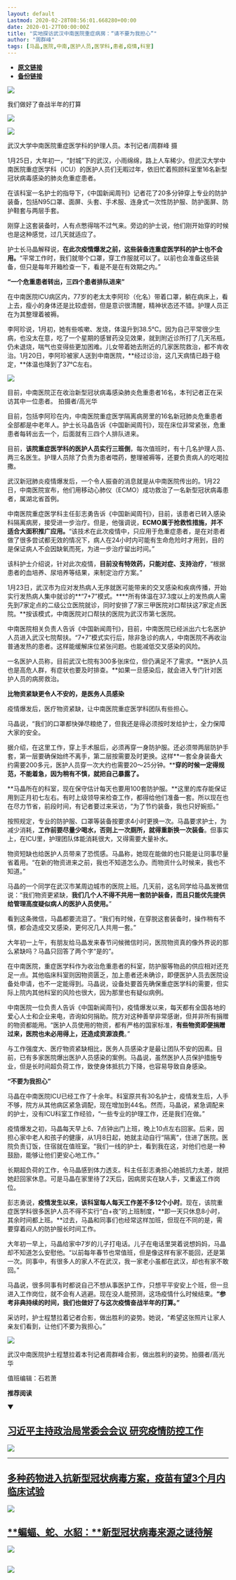 ```yaml
---
layout: default
Lastmod: 2020-02-28T08:56:01.668280+00:00
date: 2020-01-27T00:00:00Z
title: "实地探访武汉中南医院重症病房：“请不要为我担心”"
author: "周群峰"
tags: [马晶,医院,中南,医护人员,医学科,患者,疫情,科室]
---
```


* [**原文链接**](http://mp.weixin.qq.com/s?__biz=MjM5MDU1Mzg3Mw==&mid=2651249255&idx=1&sn=c7ed812311e9e372082887515dc45800&chksm=bdb178198ac6f10f9afd686e8bddeee742706ba689a63fa8c854a8eff8cf6e33682ebc7c24e0#rd)
* [**备份链接**](https://archive.is/gq6fT)


![](/images/post/f41406ec9ad46136ba4493dadf70b2d1.jpg)

我们做好了奋战半年的打算

![](/images/post/5068c0a7c0924f3c134f3186e9e4ae73.jpg)

![](/images/post/c2eb78aa5a241e82310b256767cfb42a.jpg)

武汉大学中南医院重症医学科的护理人员。本刊记者/周群峰 摄

1月25日，大年初一，“封城”下的武汉，小雨绵绵，路上人车稀少。但武汉大学中南医院重症医学科（ICU）的医护人员们无暇过年，依旧忙着照顾科室里16名新型冠状病毒感染的肺炎危重症患者。

在该科室一名护士的指导下，《中国新闻周刊》记者花了20多分钟穿上专业的防护装备，包括N95口罩、面屏、头套、手术服、连身式一次性防护服、防护面屏、防护鞋套与两层手套。

刚穿上这套装备时，人有点憋得喘不过气来。旁边的护士说，他们刚开始穿的时候也是这种感觉，过几天就适应了。

护士长马晶解释说，**在此次疫情爆发之前，这些装备连重症医学科的护士也不会用。**“平常工作时，我们就带个口罩，穿工作服就可以了。以前也会准备这些装备，但只是每年开箱检查一下，看是不是在有效期之内。”

**“一个危重患者转出，三四个患者排队进来”**

在中南医院ICU病区内，77岁的老太太李阿珍（化名）带着口罩，躺在病床上，看上去，瘦小的身体还是比较虚弱，但是意识很清醒，精神状态还不错。护理人员正在为其整理着被褥。

李阿珍说，1月初，她有些咳嗽、发烧，体温升到38.5℃。因为自己平常很少生病，也没太在意，吃了一个星期的感冒药没见效果，就到附近诊所打了几天吊瓶，仍未退烧，喘气也变得些更加困难。儿女带着她去附近的几家医院救治，都不肯收治。1月20日，李阿珍被家人送到中南医院，**经过诊治，这几天病情已趋于稳定，**体温也降到了37℃左右。

![](/images/post/732c72e14fdfde7c84bb21c241cd04ba.jpg)

目前，中南医院正在收治新型冠状病毒感染肺炎危重患者16名，本刊记者正在采访其中一位患者。 拍摄者/高光华

目前，包括李阿珍在内，中南医院重症医学隔离病房里的16名新冠肺炎危重患者全部都是中老年人。护士长马晶告诉《中国新闻周刊》，现在床位非常紧张，危重患者每转出去一个，后面就有三四个人排队进来。

目前，**该院重症医学科的医护人员实行三班倒**，每次值班时，有十几名护理人员、两三名医生。护理人员除了负责为患者喂药，整理被褥等，还要负责病人的吃喝拉撒。

武汉新冠肺炎疫情爆发后，一个令人振奋的消息就是从中南医院传出的。1月22日，中南医院宣布，他们用移动心肺仪（ECMO）成功救治了一名新型冠状病毒患者，属湖北省首例。

中南医院重症医学科主任彭志勇告诉《中国新闻周刊》，目前，该患者已转入感染科隔离病房，接受进一步治疗。但是，他强调说，**ECMO属于抢救性措施，并不适合大面积推广应用。**“该技术在此次疫情中，只应用于危重症患者，是在对患者做了很多尝试都无效的情况下，病人在24小时内可能有生命危险时才用到，目的是保证病人不会因缺氧而死，为进一步治疗留出时间。”

该科护士介绍说，针对此次疫情，**目前没有特效药，只能对症、支持治疗**，“根据患者的血培养、尿培养等结果，来制定治疗方案。”

1月23日，武汉市为应对发热病人无序就医可能带来的交叉感染和疾病传播，开始实行发热病人集中就诊的**“7+7”模式。****所有体温在37.3度以上的发热病人需先到7家定点的二级公立医院就诊，同时安排了7家三甲医院对口帮扶这7家定点医院。**按该模式，中南医院对口帮扶的医院为武汉市第七医院。

中南医院相关负责人告诉《中国新闻周刊》，目前，中南医院已经派出六七名医护人员进入武汉七院帮扶。“7+7”模式实行后，除非急诊的病人，中南医院不再收治普通发热的患者。这样能缓解床位紧张问题。也能减低交叉感染的风险。

一名医护人员称，目前武汉七院有300多张床位，但仍满足不了需求。**医护人员也是高危人群，有症状也要及时排查。**如果一旦感染后，就会进入专门针对医护人员的病房救治。

**比物资紧缺更令人不安的，是医务人员感染**

疫情爆发后，医疗物资紧缺，让中南医院重症医学科团队有些担心。

马晶说，“我们的口罩都快弹尽粮绝了，但我还是得必须按时发给护士，全力保障大家的安全。

据介绍，在这里工作，穿上手术服后，必须再穿一身防护服。还必须带两层防护手套，第一层要确保始终不离手，第二层按需要及时更换。这样**一套全身装备大约需要200多元，医护人员穿一次大约也需要20～25分钟。****穿的时候一定得规范，不能着急，因为稍有不慎，就把自己暴露了。**

**马晶所在的科室，现在保守估计每天也要用100套防护服。**这里的库存能保证用到正月初七左右。有时上级领导来检查工作，都得给他们准备一套。所以现在也在尽力节省，前段时间，有记者要过来采访，“为了节约装备，我也只好婉拒。”

按照规定，专业的防护服、口罩等装备按要求4小时更换一次。马晶要求护士，为减少消耗，**工作前要尽量少喝水，否则上一次厕所，就得重新换一次装备**。但事实上，在ICU里，护理团队体能消耗很大，又得需要大量补水。

物资短缺也给医护人员带来了恐慌感。马晶称，她现在能做的也只能是让同事尽量省着用。“在新的物资进来之前，我也不知道怎么办。而物资什么时候来，我也不知道。”

马晶的一个同学在武汉市某周边城市的医院上班。几天前，这名同学给马晶发微信说：“我们物资更紧缺，**我们几个人不得不共用一套防护装备，而且只能优先提供给管理高度疑似病人的医护人员使用。**”

看到这条微信，马晶都要流泪了。“我们有时候，在穿脱这套装备时，操作稍有不慎，都会造成交叉感染，更何况几人共用一套。”

大年初一上午，有朋友给马晶发来春节问候微信时问，医院物资真的像外界说的那么紧缺吗？马晶只回答了两个字“是的”。

在中南医院，重症医学科作为收治危重患者的科室，防护服等物品的供应相对还充足一点。其他临床科室则因物资匮乏，加上患者还未确诊，即便医护人员去医院设备处申请，也不一定能得到。马晶说，设备处要首先确保重症医学科的需要，但实际上院内其他科室的风险也很大，因为那里也有疑似病例。

中南医院一位负责人告诉《中国新闻周刊》，疫情爆发以来，每天都有全国各地的爱心人士和企业来电，咨询如何捐助。院方对这种善举非常感谢，但并非所有捐赠的物资都能用。“医护人员使用的物资，都有严格的国家标准，**有些物资即便捐赠过来，医院也未必用得上，还造成资源浪费**。”

与工作强度大、医疗物资紧缺相比，医务人员感染才是最让团队不安的因素。目前，已有多家医院爆出医护人员感染的案例。马晶说，虽然医护人员保护措施专业，但是长时间超负荷工作，致使身体抵抗力下降，也容易导致自身感染。

**“不要为我担心”**

马晶在中南医院ICU已经工作了十余年。科室原共有30名护士，疫情发生后，人手不够，院方从其他病区紧急调配，现在增加到44名。然而，马晶说，紧急调配来的护士，没有ICU科室工作经验，“一些专业的护理工作，还是我们在做。”

疫情爆发之初，马晶每天早上6、7点钟出门上班，晚上10点左右回家。后来，因担心家中老人和孩子的健康，从1月8日起，她就主动自行“隔离”，住进了医院。医院负责订饭，住宿就在值班室。“我们一线的护士，看到我在这，对他们也是一种鼓励，能够让他们更安心地工作。”

长期超负荷的工作，令马晶感到体力透支。科主任彭志勇担心她抵抗力太差，就把她赶回家休息。可是马晶在家里待了2天后，因病房实在缺人手，又重返工作岗位。

彭志勇说，**疫情发生以来，该科室每人每天工作差不多12个小时**。现在，该院重症医学科很多医护人员不得不实行“白+夜”的上班制度，**即一天只休息8小时，其余时间都上班。**过去，马晶和同事们也经常这样加班，但现在不同的是，需要穿着闷人的防护服长时间工作。

大年初一早上，马晶给家中7岁的儿子打电话。儿子在电话里哭着说想妈妈，马晶却不知道怎么安慰他。“以前每年春节也常值班，但是像这样有家不能回，还是第一次。同事中，有很多人的家人不在武汉，我一家老小虽都在武汉，却也有家不敢回。”

马晶说，很多同事有时都说自己不想从事医护工作，只想平平安安上个班，但一旦进入工作岗位，就不会有人逃避。现在没人能预测，这场疫情什么时候结束。**“参考非典持续的时间，我们也做好了与这次疫情奋战半年的打算。”**

采访时，护士程慧拉着记者合影，做出胜利的姿势。她说，“希望这张照片让家人亲友们看到，让他们不要为我担心。”

![](/images/post/16f37450e47522799cd483d9a9d3afb8.jpg)

武汉中南医院护士程慧拉着本刊记者周群峰合影，做出胜利的姿势。拍摄者/高光华

值班编辑：石若萧

**推荐阅读**

▼

[**习近平主持政治局常委会会议 研究疫情防控工作**](http://mp.weixin.qq.com/s?__biz=MjM5MDU1Mzg3Mw==&mid=2651249190&idx=1&sn=db6c0d44a841602482a09c22f737ae8a&chksm=bdb178588ac6f14ed3f8e8fe5a64c101fbb8c0177cb1c641181a712145d078a763062cafe2ef&scene=21#wechat_redirect)
---------------------------------------------------------------------------------------------------------------------------------------------------------------------------------------------------------------------------------------------------

[![](/images/post/74c54915309d607046903fd7da83ac74.jpg)](http://mp.weixin.qq.com/s?__biz=MjM5MDU1Mzg3Mw==&mid=2651249190&idx=1&sn=db6c0d44a841602482a09c22f737ae8a&chksm=bdb178588ac6f14ed3f8e8fe5a64c101fbb8c0177cb1c641181a712145d078a763062cafe2ef&scene=21#wechat_redirect)  

--------------------------------------------------------------------------------------------------------------------------------------------------------------------------------------------------------------------------------------------------------------------------------------------------------------------------------------------------------------------------------

[**多种药物进入抗新型冠状病毒方案，疫苗有望3个月内临床试验**](http://mp.weixin.qq.com/s?__biz=MjM5MDU1Mzg3Mw==&mid=2651249219&idx=1&sn=5c0239eceb147dd864681496bec10fe1&chksm=bdb1783d8ac6f12b493219d76cc20a722ca2c13125ce00b7426b95161a1840dd6ac069c60d81&scene=21#wechat_redirect)
---------------------------------------------------------------------------------------------------------------------------------------------------------------------------------------------------------------------------------------------------------

[![](/images/post/b2385df97896114a924892ea8df19bec.jpg)](http://mp.weixin.qq.com/s?__biz=MjM5MDU1Mzg3Mw==&mid=2651249219&idx=1&sn=5c0239eceb147dd864681496bec10fe1&chksm=bdb1783d8ac6f12b493219d76cc20a722ca2c13125ce00b7426b95161a1840dd6ac069c60d81&scene=21#wechat_redirect)

[**蝙蝠、蛇、水貂：****新型冠状病毒来源之谜待解**](http://mp.weixin.qq.com/s?__biz=MjM5MDU1Mzg3Mw==&mid=2651249244&idx=2&sn=2da19b0cbf3852067ef24b9c6bd502bc&chksm=bdb178228ac6f134825565ad2e16438f25661e5356dca563f7d29cc8aaff154cdbfd49def8b2&scene=21#wechat_redirect)
-----------------------------------------------------------------------------------------------------------------------------------------------------------------------------------------------------------------------------------------------------

[![](/images/post/47ce9134a6015018bdaef31012dc87ea.jpg)](http://mp.weixin.qq.com/s?__biz=MjM5MDU1Mzg3Mw==&mid=2651249244&idx=2&sn=2da19b0cbf3852067ef24b9c6bd502bc&chksm=bdb178228ac6f134825565ad2e16438f25661e5356dca563f7d29cc8aaff154cdbfd49def8b2&scene=21#wechat_redirect)

![](/images/post/e7d75581cc05b5b4850558294bf97f5f.jpg)
--------------------------------------------------------------------------------------------------------------------------------------------------------

